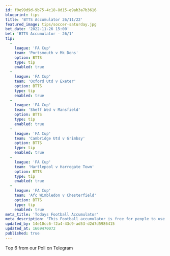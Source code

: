 ```yaml
---
id: f0e99d9d-9b75-4c18-8d15-e9ab3a7b3616
blueprint: tips
title: 'BTTS Accumulator 26/11/22'
featured_image: tips/soccer-saturday.jpg
bet_date: '2022-11-26 15:00'
bet: 'BTTS Accumulator - 26/1'
tip:
  -
    league: 'FA Cup'
    team: 'Portsmouth v Mk Dons'
    option: BTTS
    type: tip
    enabled: true
  -
    league: 'FA Cup'
    team: 'Oxford Utd v Exeter'
    option: BTTS
    type: tip
    enabled: true
  -
    league: 'FA Cup'
    team: 'Sheff Wed v Mansfield'
    option: BTTS
    type: tip
    enabled: true
  -
    league: 'FA Cup'
    team: 'Cambridge Utd v Grimbsy'
    option: BTTS
    type: tip
    enabled: true
  -
    league: 'FA Cup'
    team: 'Hartlepool v Harrogate Town'
    option: BTTS
    type: tip
    enabled: true
  -
    league: 'FA Cup'
    team: 'Afc Wimbledon v Chesterfield'
    option: BTTS
    type: tip
    enabled: true
meta_title: 'Todays Football Accumulator'
meta_description: 'This Football accumulator is free for people to use who are looking for Football tips. UK football tips daily'
updated_by: 14e10cc6-f2a4-43c9-ad53-d2d7d5986415
updated_at: 1669470072
published: true
---
```

Top 6 from our Poll on Telegram